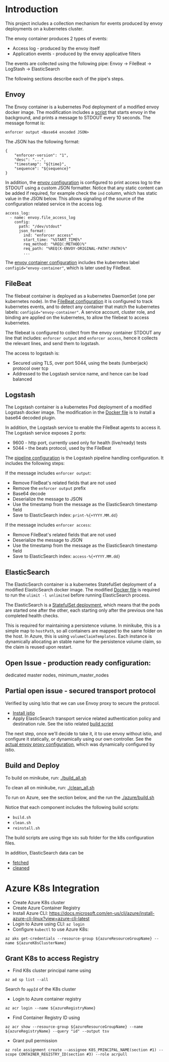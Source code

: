 # Introduction
This project includes a collection mechanism for events produced by envoy deployments on a kubernetes cluster.

The envoy container produces 2 types of events:
* Access log - produced by the envoy itself
* Application events - produced by the envoy applicative filters

The events are collected using the following pipe:
Envoy -> FileBeat -> LogStash -> ElasticSearch

The following sections describe each of the pipe's steps.

## Envoy
The Envoy container is a kubernetes Pod deployment of a modified envoy docker image.
The modification includes a [script](./envoy/docker/envoy_wrapper.sh) 
that starts envoy in the background,
and prints a message to STDOUT every 10 seconds.
The message format is:
```
enforcer output <Base64 encoded JSON>
```
The JSON has the following format:
```
{
    "enforcer-version": "1", 
    "desc": "...", 
    "timestamp": "${time}", 
    "sequence": "${sequence}"
}
```
  
In addition, the [envoy configuration](./envoy/envoy.yaml) 
is configured to print access log to the STDOUT using a custom JSON formatter.
Notice that any static content can be added if required, 
for example check the `ind` column, which has static value in the JSON below.
This allows signaling of the source of the configuration related service in the access log.

```
access_log:
  - name: envoy.file_access_log
    config:
      path: "/dev/stdout"
      json_format:
        ind: "enforcer access"
        start_time: "%START_TIME%"
        req_method: "%REQ(:METHOD)%"
        req_path: "%REQ(X-ENVOY-ORIGINAL-PATH?:PATH)%"
        ...
```

The [envoy container configuration](./envoy/k8s/deployment.yaml) 
includes the kubernetes label `configid="envoy-container"`, which is later used by FileBeat.

## FileBeat
The filebeat container is deployed as a kubernetes DaemonSet (one per kubernetes node).
In the [FileBeat configuration](./filebeat/filebeat.yml) it is configured to track kubernetes events, 
and to detect any container that match the kubernetes labels: `configid="envoy-container"`. 
A service account, cluster role, and binding are applied on the kubernetes, to allow the filebeat to access kubernetes.

The filebeat is configured to collect from the envoy container STDOUT any line that includes:
`enforcer output` and `enforcer access`, hence it collects the relevant lines, and send them to logstash.

The access to logstash is:
* Secured using TLS, over port 5044, using the beats (lumberjack) protocol over tcp
* Addressed to the Logstash service name, and hence can be load balanced

## Logstash
The Logstash container is a kubernetes Pod deployment of a modified Logstash docker image.
The modification in the [Docker file](./logstash/docker/Dockerfile) 
is to install a base64 decoded plugin.

In addition, the Logstash service to enable the FileBeat agents to access it.
The Logstash service exposes 2 ports:
* 9600 - http port, currently used only for health (live/ready) tests
* 5044 - the beats protocol, used by the FileBeat

The [pipeline configuration](./logstash/pipeline.conf) is the Logstash pipeline handling configuration.
It includes the following steps:

If the message includes `enforcer output`:
* Remove FileBeat's related fields that are not used
* Remove the `enforcer output` prefix
* Base64 decode
* Deserialize the message to JSON
* Use the timestamp from the message as the ElasticSearch timestamp field
* Save to ElasticSearch index: `print-%{+YYYY.MM.dd}`

If the message includes `enforcer access`:
* Remove FileBeat's related fields that are not used
* Deserialize the message to JSON
* Use the timestamp from the message as the ElasticSearch timestamp field
* Save to ElasticSearch index: `access-%{+YYYY.MM.dd}`

## ElasticSearch
The ElasticSearch container is a kubernetes StatefulSet deployment of a modified ElasticSearch docker image.
The modified [Docker file](./elasticsearch/docker/Dockerfile) 
is required to run the `ulimit -l unlimited` before running ElasticSearch process.

The ElasticSearch is a [StatefulSet deployment](./elasticsearch/k8s/deployment.yaml), 
which means that the pods are started one after the other, 
each starting only after the previous one has completed health checks.

This is required for maintaining a persistence volume.
In minikube, this is a simple map to `hostPath`, so all containers are mapped to the same folder on the host.
In Azure, this is using `volumeClaimTemplates`.
Each instance is dynamically allocating an stable name for the persistence volume claim, 
so the claim is reused upon restart.

## Open Issue - production ready configuration: 
dedicated master nodes, minimum_master_nodes

## Partial open issue - secured transport protocol
Verified by using Istio that we can use Envoy proxy to secure the protocol. 
- [Install istio](https://istio.io/docs/setup/kubernetes/quick-start/)
- Apply ElasticSearch transport service related authentication policy and destination rule.
See the istio related [build script](./istio/build.sh) 

The next step, once we'll decide to take it, it to use envoy without istio, 
and configure it statically, or dynamically using our own controller.
See the [actual envoy proxy configuration](./istio/actual_envoy.json), which was dynamically configured by istio.



## Build and Deploy 
To build on minikube, run: [./build_all.sh](./build_all.sh)

To clean all on minikube, run: [./clean_all.sh](./clean_all.sh)

To run on Azure, see the section below, and the run the [./azure/build.sh](./azure/build.sh)   

Notice that each component includes the following build scripts:
* `build.sh`
* `clean.sh`
* `reinstall.sh`

The build scripts are using thge `k8s` sub folder for the k8s configuration files.

In addition, ElasticSearch data can be 
* [fetched](elasticsearch/data_fetch.sh) 
* [cleaned](elasticsearch/data_clean.sh) 

# Azure K8s Integration
- Create Azure K8s cluster
- Create Azure Container Registry
- Install Azure CLI: https://docs.microsoft.com/en-us/cli/azure/install-azure-cli-linux?view=azure-cli-latest
- Login to Azure using CLI: `az login`
- Configure `kubectl` to use Azure K8s: 
```
az aks get-credentials --resource-group ${azureResourceGroupName} --name ${azureK8sClusterName}
```

## Grant K8s to access Registry
- Find K8s cluster principal name using 
```
az ad sp list --all
```

Search fo `appId` of the K8s cluster
- Login to Azure container registry
 ```
 az acr login --name ${azureRegistryName}
 ```

- Find Container Registry ID using 
```
az acr show --resource-group ${azureResourceGroupName} --name ${azureRegistryName} --query "id" --output tsv
```

- Grant pull permission
```
az role assignment create --assignee K8S_PRINCIPAL_NAME(section #1) --scope CONTAINER_REGISTRY_ID(section #3) --role acrpull
```

